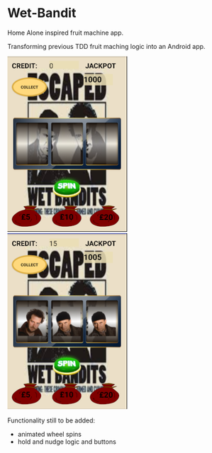 # Wet-Bandit
Home Alone inspired fruit machine app.

Transforming previous TDD fruit maching logic into an Android app.

![Welcome](https://github.com/LouiseReid/Wet-Bandit/blob/master/Welcome%20Screen.png) ![Spin Result](https://github.com/LouiseReid/Wet-Bandit/blob/master/Spin%20Result.png)

Functionality still to be added:
- animated wheel spins
- hold and nudge logic and buttons
